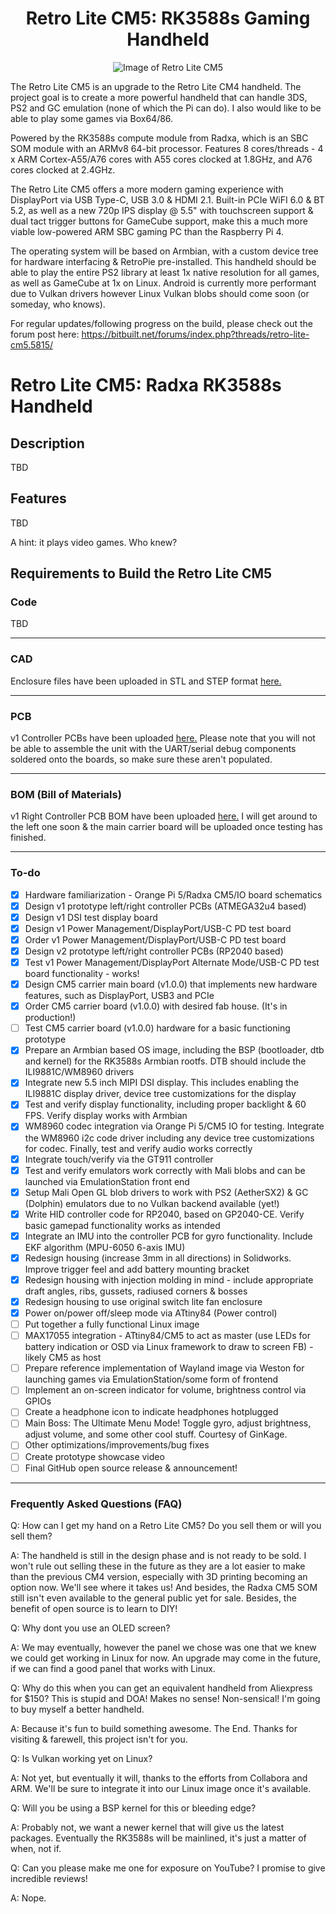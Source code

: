 <div align="center">
  <h1>Retro Lite CM5: RK3588s Gaming Handheld</h1>
</div>

<div align="center">
  <img src="https://i.imgur.com/VhgvOEU.png" alt="Image of Retro Lite CM5">
</div>


The Retro Lite CM5 is an upgrade to the Retro Lite CM4 handheld. The project goal is to create a more powerful handheld that can handle 3DS, PS2 and GC emulation (none of which the Pi can do). I also would like to be able to play some games via Box64/86.  

Powered by the RK3588s compute module from Radxa, which is an SBC SOM module with an ARMv8 64-bit processor. Features 8 cores/threads - 4 x ARM Cortex-A55/A76 cores with A55 cores clocked at 1.8GHz, and A76 cores clocked at 2.4GHz. 

The Retro Lite CM5 offers a more modern gaming experience with DisplayPort via USB Type-C, USB 3.0 & HDMI 2.1. Built-in PCIe WiFI 6.0 & BT 5.2, as well as a new 720p IPS display @ 5.5" with touchscreen support & dual tact trigger buttons for GameCube support, make this a much more viable low-powered ARM SBC gaming PC than the Raspberry Pi 4. 

The operating system will be based on Armbian, with a custom device tree for hardware interfacing & RetroPie pre-installed. This handheld should be able to play the entire PS2 library at least 1x native resolution for all games, as well as GameCube at 1x on Linux. Android is currently more performant due to Vulkan drivers however Linux Vulkan blobs should come soon (or someday, who knows). 

For regular updates/following progress on the build, please check out the forum post here:
https://bitbuilt.net/forums/index.php?threads/retro-lite-cm5.5815/

# Retro Lite CM5: Radxa RK3588s Handheld 

## Description
 
TBD

## Features

TBD

A hint: it plays video games. Who knew?

## Requirements to Build the Retro Lite CM5

### Code 

TBD

-------------------------------------------------------------------------------------------------------

### CAD
Enclosure files have been uploaded in STL and STEP format [here.](https://github.com/StonedEdge/Retro-Lite-CM5/tree/main/enclosure)

-------------------------------------------------------------------------------------------------------

### PCB
v1 Controller PCBs have been uploaded [here.](https://github.com/StonedEdge/Retro-Lite-CM5/tree/main/rp2040_gamepad/PCB)
Please note that you will not be able to assemble the unit with the UART/serial debug components soldered onto the boards, so make sure these aren't populated. 

-------------------------------------------------------------------------------------------------------

### BOM (Bill of Materials) 
v1 Right Controller PCB BOM have been uploaded [here.](https://github.com/StonedEdge/Retro-Lite-CM5/blob/main/rp2040_gamepad/PCB/Retro_Lite_CM5_Right_PCB_v1%20-%20BOM.csv)
I will get around to the left one soon & the main carrier board will be uploaded once testing has finished. 

-------------------------------------------------------------------------------------------------------

### To-do
- [x] Hardware familiarization - Orange Pi 5/Radxa CM5/IO board schematics
- [x] Design v1 prototype left/right controller PCBs (ATMEGA32u4 based)
- [x] Design v1 DSI test display board
- [x] Design v1 Power Management/DisplayPort/USB-C PD test board
- [x] Order v1 Power Management/DisplayPort/USB-C PD test board
- [x] Design v2 prototype left/right controller PCBs (RP2040 based)
- [x] Test v1 Power Management/DisplayPort Alternate Mode/USB-C PD test board functionality - works!
- [x] Design CM5 carrier main board (v1.0.0) that implements new hardware features, such as DisplayPort, USB3 and PCIe
- [x] Order CM5 carrier board (v1.0.0) with desired fab house. (It's in production!)
- [ ] Test CM5 carrier board (v1.0.0) hardware for a basic functioning prototype 
- [x] Prepare an Armbian based OS image, including the BSP (bootloader, dtb and kernel) for the RK3588s Armbian rootfs. DTB should include the ILI9881C/WM8960 drivers
- [x] Integrate new 5.5 inch MIPI DSI display. This includes enabling the ILI9881C display driver, device tree customizations for the display
- [x] Test and verify display functionality, including proper backlight & 60 FPS. Verify display works with Armbian 
- [x] WM8960 codec integration via Orange Pi 5/CM5 IO for testing. Integrate the WM8960 i2c code driver including any device tree customizations for codec. Finally, test and verify audio works correctly
- [x] Integrate touch/verify via the GT911 controller 
- [x] Test and verify emulators work correctly with Mali blobs and can be launched via EmulationStation front end
- [x] Setup Mali Open GL blob drivers to work with PS2 (AetherSX2) & GC (Dolphin) emulators due to no Vulkan backend available (yet!)
- [x] Write HID controller code for RP2040, based on GP2040-CE. Verify basic gamepad functionality works as intended
- [x] Integrate an IMU into the controller PCB for gyro functionality. Include EKF algorithm (MPU-6050 6-axis IMU) 
- [x] Redesign housing (increase 3mm in all directions) in Solidworks. Improve trigger feel and add battery mounting bracket 
- [x] Redesign housing with injection molding in mind - include appropriate draft angles, ribs, gussets, radiused corners & bosses
- [x] Redesign housing to use original switch lite fan enclosure 
- [x] Power on/power off/sleep mode via ATtiny84 (Power control)
- [ ] Put together a fully functional Linux image
- [ ] MAX17055 integration - ATtiny84/CM5 to act as master (use LEDs for battery indication or OSD via Linux framework to draw to screen FB) - likely CM5 as host  
- [ ] Prepare reference implementation of Wayland image via Weston for launching games via EmulationStation/some form of frontend
- [ ] Implement an on-screen indicator for volume, brightness control via GPIOs
- [ ] Create a headphone icon to indicate headphones hotplugged 
- [ ] Main Boss: The Ultimate Menu Mode! Toggle gyro, adjust brightness, adjust volume, and some other cool stuff. Courtesy of GinKage. 
- [ ] Other optimizations/improvements/bug fixes
- [ ] Create prototype showcase video
- [ ] Final GitHub open source release & announcement!

-------------------------------------------------------------------------------------------------------

### Frequently Asked Questions (FAQ) 
Q: How can I get my hand on a Retro Lite CM5? Do you sell them or will you sell them?

A: The handheld is still in the design phase and is not ready to be sold. I won't rule out selling these in the future as they are a lot easier to make than the previous CM4 version, especially with 3D printing becoming an option now.
We'll see where it takes us! And besides, the Radxa CM5 SOM still isn't even available to the general public yet for sale. Besides, the benefit of open source is to learn to DIY!

Q: Why dont you use an OLED screen? 

A: We may eventually, however the panel we chose was one that we knew we could get working in Linux for now. An upgrade may come in the future, if we can find a good panel that works with Linux. 

Q: Why do this when you can get an equivalent handheld from Aliexpress for $150? This is stupid and DOA! Makes no sense! Non-sensical! I'm going to buy myself a better handheld. 

A: Because it's fun to build something awesome. The End. Thanks for visiting & farewell, this project isn't for you. 

Q: Is Vulkan working yet on Linux?

A: Not yet, but eventually it will, thanks to the efforts from Collabora and ARM. We'll be sure to integrate it into our Linux image once it's available. 

Q: Will you be using a BSP kernel for this or bleeding edge?

A: Probably not, we want a newer kernel that will give us the latest packages. Eventually the RK3588s will be mainlined, it's just a matter of when, not if. 

Q: Can you please make me one for exposure on YouTube? I promise to give incredible reviews!

A: Nope. 


